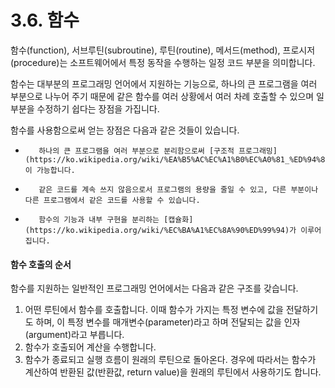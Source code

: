 # 3.6.	함수

함수\(function\), 서브루틴\(subroutine\), 루틴\(routine\), 메서드\(method\), 프로시저\(procedure\)는 소프트웨어에서 특정 동작을 수행하는 일정 코드 부분을 의미합니다.

함수는 대부분의 프로그래밍 언어에서 지원하는 기능으로, 하나의 큰 프로그램을 여러 부분으로 나누어 주기 때문에 같은 함수를 여러 상황에서 여러 차례 호출할 수 있으며 일부분을 수정하기 쉽다는 장점을 가집니다.

함수를 사용함으로써 얻는 장점은 다음과 같은 것들이 있습니다.

*        하나의 큰 프로그램을 여러 부분으로 분리함으로써 [구조적 프로그래밍](https://ko.wikipedia.org/wiki/%EA%B5%AC%EC%A1%B0%EC%A0%81_%ED%94%84%EB%A1%9C%EA%B7%B8%EB%9E%98%EB%B0%8D)이 가능합니다.
*        같은 코드를 계속 쓰지 않음으로서 프로그램의 용량을 줄일 수 있고, 다른 부분이나 다른 프로그램에서 같은 코드를 사용할 수 있습니다.
*        함수의 기능과 내부 구현을 분리하는 [캡슐화](https://ko.wikipedia.org/wiki/%EC%BA%A1%EC%8A%90%ED%99%94)가 이루어집니다.

#### 함수 호출의 순서

함수를 지원하는 일반적인 프로그래밍 언어에서는 다음과 같은 구조를 갖습니다.

1. 어떤 루틴에서 함수를 호출합니다. 이때 함수가 가지는 특정 변수에 값을 전달하기도 하며, 이 특정 변수를 매개변수\(parameter\)라고 하며 전달되는 값을 인자\(argument\)라고 부릅니다.
2. 함수가 호출되어 계산을 수행합니다.
3. 함수가 종료되고 실행 흐름이 원래의 루틴으로 돌아온다. 경우에 따라서는 함수가 계산하여 반환된 값\(반환값, return value\)을 원래의 루틴에서 사용하기도 합니다.



